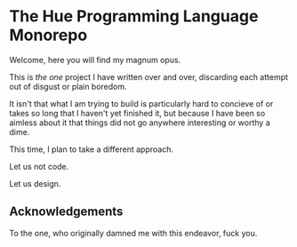 # The Hue Programming Language Monorepo

Welcome, here you will find my magnum opus.

This is _the one_ project I have written over and over, discarding each attempt out of disgust or plain boredom.

It isn't that what I am trying to build is particularly hard to concieve of or takes so long that I haven't yet finished it, but because I have been so aimless about it that things did not go anywhere interesting or worthy a dime.

This time, I plan to take a different approach.

Let us not code.

Let us design.

## Acknowledgements

To the one, who originally damned me with this endeavor, fuck you.
